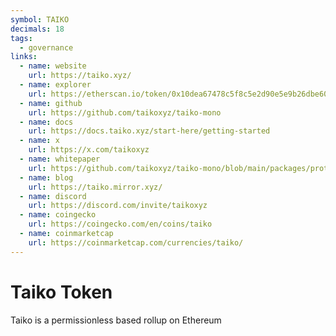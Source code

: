 ```yaml
---
symbol: TAIKO
decimals: 18
tags:
  - governance
links:
  - name: website
    url: https://taiko.xyz/
  - name: explorer
    url: https://etherscan.io/token/0x10dea67478c5f8c5e2d90e5e9b26dbe60c54d800
  - name: github
    url: https://github.com/taikoxyz/taiko-mono
  - name: docs
    url: https://docs.taiko.xyz/start-here/getting-started
  - name: x
    url: https://x.com/taikoxyz
  - name: whitepaper
    url: https://github.com/taikoxyz/taiko-mono/blob/main/packages/protocol/docs/tokenomics-whitepaper.pdf
  - name: blog
    url: https://taiko.mirror.xyz/
  - name: discord
    url: https://discord.com/invite/taikoxyz
  - name: coingecko
    url: https://coingecko.com/en/coins/taiko
  - name: coinmarketcap
    url: https://coinmarketcap.com/currencies/taiko/
---
```


# Taiko Token

Taiko is a permissionless based rollup on Ethereum
